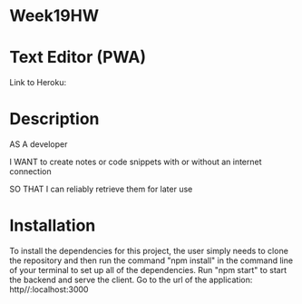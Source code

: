 # Week19HW

# Text Editor (PWA) #

Link to Heroku: 

# Description #

AS A developer

I WANT to create notes or code snippets with or without an internet connection

SO THAT I can reliably retrieve them for later use

# Installation #

To install the dependencies for this project, the user simply needs to clone the repository and then run the command "npm install" in the command line of your terminal to set up all of the dependencies. Run "npm start" to start the backend and serve the client. Go to the url of the application: http//:localhost:3000




 

